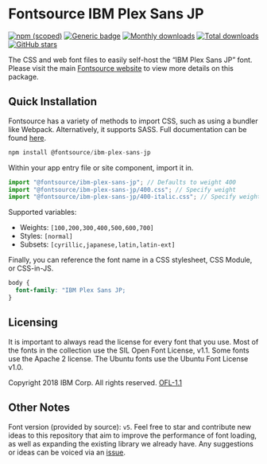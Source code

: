 # Fontsource IBM Plex Sans JP

[![npm (scoped)](https://img.shields.io/npm/v/@fontsource/ibm-plex-sans-jp?color=brightgreen)](https://www.npmjs.com/package/@fontsource/ibm-plex-sans-jp) [![Generic badge](https://img.shields.io/badge/fontsource-passing-brightgreen)](https://github.com/fontsource/fontsource) [![Monthly downloads](https://badgen.net/npm/dm/@fontsource/ibm-plex-sans-jp)](https://github.com/fontsource/fontsource) [![Total downloads](https://badgen.net/npm/dt/@fontsource/ibm-plex-sans-jp)](https://github.com/fontsource/fontsource) [![GitHub stars](https://img.shields.io/github/stars/fontsource/fontsource.svg?style=social&label=Star)](https://github.com/fontsource/fontsource/stargazers)

The CSS and web font files to easily self-host the “IBM Plex Sans JP” font. Please visit the main [Fontsource website](https://fontsource.org/fonts/ibm-plex-sans-jp) to view more details on this package.

## Quick Installation

Fontsource has a variety of methods to import CSS, such as using a bundler like Webpack. Alternatively, it supports SASS. Full documentation can be found [here](https://beta.fontsource.org/docs/getting-started/introduction).

```javascript
npm install @fontsource/ibm-plex-sans-jp
```

Within your app entry file or site component, import it in.

```javascript
import "@fontsource/ibm-plex-sans-jp"; // Defaults to weight 400
import "@fontsource/ibm-plex-sans-jp/400.css"; // Specify weight
import "@fontsource/ibm-plex-sans-jp/400-italic.css"; // Specify weight and style

```

Supported variables:
- Weights: `[100,200,300,400,500,600,700]`
- Styles: `[normal]`
- Subsets: `[cyrillic,japanese,latin,latin-ext]`

Finally, you can reference the font name in a CSS stylesheet, CSS Module, or CSS-in-JS.

```css
body {
  font-family: "IBM Plex Sans JP;
}
```

## Licensing
It is important to always read the license for every font that you use.
Most of the fonts in the collection use the SIL Open Font License, v1.1. Some fonts use the Apache 2 license. The Ubuntu fonts use the Ubuntu Font License v1.0.

Copyright 2018 IBM Corp. All rights reserved.
[OFL-1.1](http://scripts.sil.org/OFL)

## Other Notes
Font version (provided by source): `v5`.
Feel free to star and contribute new ideas to this repository that aim to improve the performance of font loading, as well as expanding the existing library we already have. Any suggestions or ideas can be voiced via an [issue](https://github.com/fontsource/fontsource/issues).